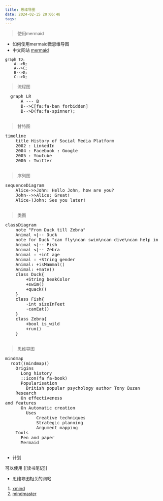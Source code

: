 ```yaml
---
title: 思维导图
date: 2024-02-15 20:06:48
tags:
---
```


> 使用mermaid

* 如何使用mermaid做思维导图
* 中文网站 [mermaid](https://mermaid.nodejs.cn/)

```mermaid
graph TD;
    A-->B;
    A-->C;
    B-->D;
    C-->D;
```

>流程图

<!DOCTYPE html>
<html lang="en">
  <body>
    <pre class="mermaid">
  graph LR
      A --- B
      B-->C[fa:fa-ban forbidden]
      B-->D(fa:fa-spinner);
    </pre>
    <script type="module">
      import mermaid from 'https://cdn.jsdelivr.net/npm/mermaid@10/dist/mermaid.esm.min.mjs';
    </script>
  </body>
</html>

> 甘特图

<!DOCTYPE html>
<html lang="en">
  <body>
    <pre class="mermaid">
timeline
    title History of Social Media Platform
    2002 : LinkedIn
    2004 : Facebook : Google
    2005 : Youtube
    2006 : Twitter
    </pre>
    <script type="module">
      import mermaid from 'https://cdn.jsdelivr.net/npm/mermaid@10/dist/mermaid.esm.min.mjs';
    </script>
  </body>
</html>


> 序列图

<!DOCTYPE html>
<html lang="en">
  <body>
    <pre class="mermaid">
sequenceDiagram
    Alice->>John: Hello John, how are you?
    John-->>Alice: Great!
    Alice-)John: See you later!
    </pre>
    <script type="module">
      import mermaid from 'https://cdn.jsdelivr.net/npm/mermaid@10/dist/mermaid.esm.min.mjs';
    </script>
  </body>
</html>


> 类图

<!DOCTYPE html>
<html lang="en">
  <body>
    <pre class="mermaid">
classDiagram
    note "From Duck till Zebra"
    Animal <|-- Duck
    note for Duck "can fly\ncan swim\ncan dive\ncan help in debugging"
    Animal <|-- Fish
    Animal <|-- Zebra
    Animal : +int age
    Animal : +String gender
    Animal: +isMammal()
    Animal: +mate()
    class Duck{
        +String beakColor
        +swim()
        +quack()
    }
    class Fish{
        -int sizeInFeet
        -canEat()
    }
    class Zebra{
        +bool is_wild
        +run()
    }
    </pre>
    <script type="module">
      import mermaid from 'https://cdn.jsdelivr.net/npm/mermaid@10/dist/mermaid.esm.min.mjs';
    </script>
  </body>
</html> 


> 思维导图

<!DOCTYPE html>
<html lang="en">
  <body>
    <pre class="mermaid">
mindmap
  root((mindmap))
    Origins
      Long history
      ::icon(fa fa-book)
      Popularisation
        British popular psychology author Tony Buzan
    Research
      On effectiveness<br/>and features
      On Automatic creation
        Uses
            Creative techniques
            Strategic planning
            Argument mapping
    Tools
      Pen and paper
      Mermaid
    </pre>
    <script type="module">
      import mermaid from 'https://cdn.jsdelivr.net/npm/mermaid@10/dist/mermaid.esm.min.mjs';
    </script>
  </body>
</html> 





* 计划

可以使用 [[读书笔记]]

* 思维导图相关的网站
  
1. [xmind](https://xmind.cn/)
2. [mindmaster](https://www.edrawsoft.cn/mindmaster/)
